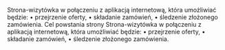 Strona-wizytówka w połączeniu z aplikacją internetową, która umożliwiać będzie:
    • przejrzenie oferty, 
    • składanie zamówień,
    • śledzenie złożonego zamówienia.
Cel powstania strony
Strona-wizytówka w połączeniu z aplikacją internetową, która umożliwiać będzie:
    • przejrzenie oferty, 
    • składanie zamówień,
    • śledzenie złożonego zamówienia.
